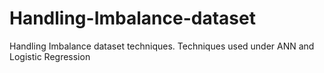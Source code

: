 # Handling-Imbalance-dataset
Handling Imbalance dataset techniques. Techniques used under ANN and Logistic Regression
